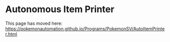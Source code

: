 # Autonomous Item Printer

This page has moved here: https://pokemonautomation.github.io/Programs/PokemonSV/AutoItemPrinter.html

